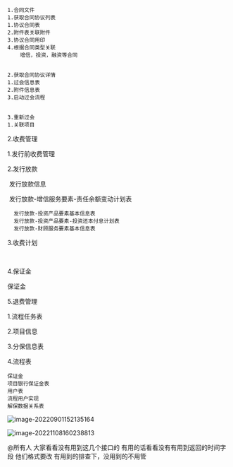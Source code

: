 

```
1.合同文件
1.获取合同协议列表
1.协议合同表
2.附件表关联附件
3.协议合同用印
4.根据合同类型关联
    增信，投资，融资等合同


2.获取合同协议详情
1.过会信息表
2.附件信息表
3.启动过会流程


3.重新过会
1.关联项目

```

2.收费管理

1.发行前收费管理

2.发行放款

​    发行放款信息

​     发行放款-增信服务要素-责任余额变动计划表

```
  发行放款-投资产品要素基本信息表
  发行放款-投资产品要素-投资还本付息计划表
  发行放款-财顾服务要素基本信息表
```





3.收费计划

​    

4.保证金

   保证金

5.退费管理

  1.流程任务表

  2.项目信息

  3.分保信息表

   4.流程表

```
保证金
项目银行保证金表
用户表
流程用户实现
解保数据关系表
```

![image-20220901152135164](C:\Users\Administrator.DESKTOP-80KRDB4\AppData\Roaming\Typora\typora-user-images\image-20220901152135164.png)

![image-20221108160238813](C:\Users\Administrator.DESKTOP-80KRDB4\AppData\Roaming\Typora\typora-user-images\image-20221108160238813.png)

@所有人 大家看看没有用到这几个接口的 有用的话看看没有有用到返回的时间字段 他们格式要改 有用到的排查下，没用到的不用管

